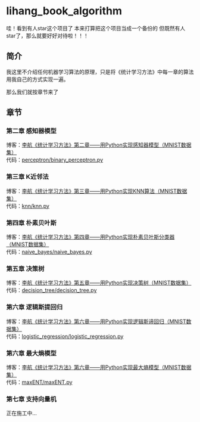<!--
@Author: WenDesi
@Date:   09-08-16
@Email:  wendesi@foxmail.com
@Last modified by:   WenDesi
@Last modified time: 09-11-16
-->



# lihang_book_algorithm

哇！看到有人star这个项目了
本来打算把这个项目当成一个备份的
但既然有人star了，那么就要好好对待啦！！！

## 简介
我这里不介绍任何机器学习算法的原理，只是将《统计学习方法》中每一章的算法用我自己的方式实现一遍。

那么我们就按章节来了

## 章节

### 第二章 感知器模型
博客：[李航《统计学习方法》第二章——用Python实现感知器模型（MNIST数据集）](http://blog.csdn.net/wds2006sdo/article/details/51923546)
<br>代码：[perceptron/binary_perceptron.py](https://github.com/WenDesi/lihang_book_algorithm/blob/master/perceptron/binary_perceptron.py)

### 第三章 K近邻法
博客：[李航《统计学习方法》第三章——用Python实现KNN算法（MNIST数据集）](http://blog.csdn.net/wds2006sdo/article/details/51933044)
<br>代码：[knn/knn.py](https://github.com/WenDesi/lihang_book_algorithm/blob/master/knn/knn.py)

### 第四章 朴素贝叶斯
博客：[李航《统计学习方法》第四章——用Python实现朴素贝叶斯分类器（MNIST数据集）](http://blog.csdn.net/wds2006sdo/article/details/51967839)
<br>代码：[naive_bayes/naive_bayes.py](https://github.com/WenDesi/lihang_book_algorithm/blob/master/naive_bayes/naive_bayes.py)

### 第五章 决策树
博客：[李航《统计学习方法》第五章——用Python实现决策树（MNIST数据集）](http://blog.csdn.net/wds2006sdo/article/details/52849400)
<br>代码：[decision_tree/decision_tree.py](https://github.com/WenDesi/lihang_book_algorithm/blob/master/decision_tree/decision_tree.py)

### 第六章 逻辑斯提回归
博客：[李航《统计学习方法》第六章——用Python实现逻辑斯谛回归（MNIST数据集）](http://blog.csdn.net/wds2006sdo/article/details/53084871)
<br>代码：[logistic_regression/logistic_regression.py](https://github.com/WenDesi/lihang_book_algorithm/blob/master/logistic_regression/logistic_regression.py)

### 第六章 最大熵模型
博客：[李航《统计学习方法》第六章——用Python实现最大熵模型（MNIST数据集）](http://blog.csdn.net/wds2006sdo/article/details/53106579)
<br>代码：[maxENT/maxENT.py](https://github.com/WenDesi/lihang_book_algorithm/blob/master/maxENT/maxENT.py)

### 第七章 支持向量机
正在施工中...
